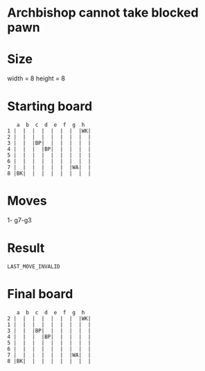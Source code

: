 # Archbishop cannot take blocked pawn

# Size
width = 8
height = 8

# Starting board
```
   a  b  c  d  e  f  g  h
1 |  |  |  |  |  |  |  |WK|
2 |  |  |  |  |  |  |  |  |
3 |  |  |BP|  |  |  |  |  |
4 |  |  |  |BP|  |  |  |  |
5 |  |  |  |  |  |  |  |  |
6 |  |  |  |  |  |  |  |  |
7 |  |  |  |  |  |  |WA|  |
8 |BK|  |  |  |  |  |  |  |
```
# Moves
1- g7-g3



# Result
`LAST_MOVE_INVALID`

# Final board
```
   a  b  c  d  e  f  g  h
2 |  |  |  |  |  |  |  |WK|
1 |  |  |  |  |  |  |  |  |
3 |  |  |BP|  |  |  |  |  |
4 |  |  |  |BP|  |  |  |  |
5 |  |  |  |  |  |  |  |  |
6 |  |  |  |  |  |  |  |  |
7 |  |  |  |  |  |  |WA|  |
8 |BK|  |  |  |  |  |  |  |
```
